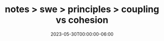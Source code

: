 ---
title: "notes > swe > principles > coupling vs cohesion"
date: "2023-05-30T00:00:00-06:00"
draft: true
---